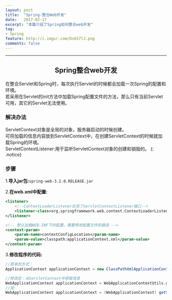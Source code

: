 ```yaml
---
layout: post
title:  "Spring-整合Web开发"
date:   2017-02-17
excerpt: "本篇介绍了Spring如何整合web开发"
tag:
- Spring
feature: http://i.imgur.com/Ds6S7lJ.png
comments: false
---  
```

  
   
***


## <center>Spring整合web开发</center> 


在整合Servlet和Spring时，每次执行Servlet的时候都会加载一次Spring的配置和环境。  
若采用在Servlet的init方法中加载Spring配置文件的方法，那么只有当前Servlet可用，其它的Servlet无法使用。  

### 解决办法

ServletContext对象是全局的对象，服务器启动的时候创建。  
可将加载的信息内容放到ServletContext中，在创建ServletContext的时候就加载Spring的环境。  
ServletContextListener:用于监听ServletContext对象的创建和销毁的。
{: .notice}

### 步骤

1.**导入jar包:**`spring-web-3.2.0.RELEASE.jar`


2.**在web.xml中配置:**

```xml
<listener>
	<!--ContextLoaderListener实现了ServletContextListener接口-->
	<listener-class>org.springframework.web.context.ContextLoaderListener</listener-class>
</listener>

<!-- 默认加载WEB-INF下的配置，需要修改配置文件的路径 -->
<context-param>
	<param-name>contextConfigLocation</param-name>
	<param-value>classpath:applicationContext.xml</param-value>
</context-param>
```

3.**修改程序的代码:**
	
```java
//原来的方式：
ApplicationContext applicationContext = new ClassPathXmlApplicationContext("applicationContext.xml");

//修改后：从ServletContext中获取信息
WebApplicationContext applicationContext = WebApplicationContextUtils.getWebApplicationContext(getServletContext());
//或:
WebApplicationContext applicationContext = (WebApplicationContext) getServletContext().getAttribute(WebApplicationContext.ROOT_WEB_APPLICATION_CONTEXT_ATTRIBUTE);
```

